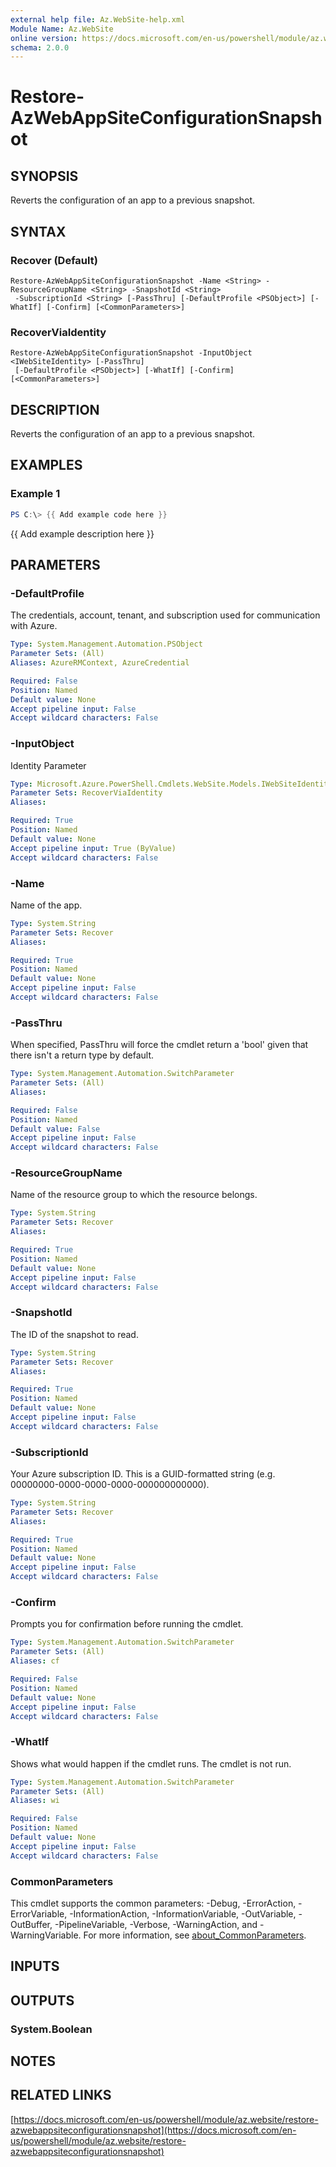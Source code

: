 ```yaml
---
external help file: Az.WebSite-help.xml
Module Name: Az.WebSite
online version: https://docs.microsoft.com/en-us/powershell/module/az.website/restore-azwebappsiteconfigurationsnapshot
schema: 2.0.0
---
```


# Restore-AzWebAppSiteConfigurationSnapshot

## SYNOPSIS
Reverts the configuration of an app to a previous snapshot.

## SYNTAX

### Recover (Default)
```
Restore-AzWebAppSiteConfigurationSnapshot -Name <String> -ResourceGroupName <String> -SnapshotId <String>
 -SubscriptionId <String> [-PassThru] [-DefaultProfile <PSObject>] [-WhatIf] [-Confirm] [<CommonParameters>]
```

### RecoverViaIdentity
```
Restore-AzWebAppSiteConfigurationSnapshot -InputObject <IWebSiteIdentity> [-PassThru]
 [-DefaultProfile <PSObject>] [-WhatIf] [-Confirm] [<CommonParameters>]
```

## DESCRIPTION
Reverts the configuration of an app to a previous snapshot.

## EXAMPLES

### Example 1
```powershell
PS C:\> {{ Add example code here }}
```

{{ Add example description here }}

## PARAMETERS

### -DefaultProfile
The credentials, account, tenant, and subscription used for communication with Azure.

```yaml
Type: System.Management.Automation.PSObject
Parameter Sets: (All)
Aliases: AzureRMContext, AzureCredential

Required: False
Position: Named
Default value: None
Accept pipeline input: False
Accept wildcard characters: False
```

### -InputObject
Identity Parameter

```yaml
Type: Microsoft.Azure.PowerShell.Cmdlets.WebSite.Models.IWebSiteIdentity
Parameter Sets: RecoverViaIdentity
Aliases:

Required: True
Position: Named
Default value: None
Accept pipeline input: True (ByValue)
Accept wildcard characters: False
```

### -Name
Name of the app.

```yaml
Type: System.String
Parameter Sets: Recover
Aliases:

Required: True
Position: Named
Default value: None
Accept pipeline input: False
Accept wildcard characters: False
```

### -PassThru
When specified, PassThru will force the cmdlet return a 'bool' given that there isn't a return type by default.

```yaml
Type: System.Management.Automation.SwitchParameter
Parameter Sets: (All)
Aliases:

Required: False
Position: Named
Default value: False
Accept pipeline input: False
Accept wildcard characters: False
```

### -ResourceGroupName
Name of the resource group to which the resource belongs.

```yaml
Type: System.String
Parameter Sets: Recover
Aliases:

Required: True
Position: Named
Default value: None
Accept pipeline input: False
Accept wildcard characters: False
```

### -SnapshotId
The ID of the snapshot to read.

```yaml
Type: System.String
Parameter Sets: Recover
Aliases:

Required: True
Position: Named
Default value: None
Accept pipeline input: False
Accept wildcard characters: False
```

### -SubscriptionId
Your Azure subscription ID.
This is a GUID-formatted string (e.g.
00000000-0000-0000-0000-000000000000).

```yaml
Type: System.String
Parameter Sets: Recover
Aliases:

Required: True
Position: Named
Default value: None
Accept pipeline input: False
Accept wildcard characters: False
```

### -Confirm
Prompts you for confirmation before running the cmdlet.

```yaml
Type: System.Management.Automation.SwitchParameter
Parameter Sets: (All)
Aliases: cf

Required: False
Position: Named
Default value: None
Accept pipeline input: False
Accept wildcard characters: False
```

### -WhatIf
Shows what would happen if the cmdlet runs.
The cmdlet is not run.

```yaml
Type: System.Management.Automation.SwitchParameter
Parameter Sets: (All)
Aliases: wi

Required: False
Position: Named
Default value: None
Accept pipeline input: False
Accept wildcard characters: False
```

### CommonParameters
This cmdlet supports the common parameters: -Debug, -ErrorAction, -ErrorVariable, -InformationAction, -InformationVariable, -OutVariable, -OutBuffer, -PipelineVariable, -Verbose, -WarningAction, and -WarningVariable. For more information, see [about_CommonParameters](http://go.microsoft.com/fwlink/?LinkID=113216).

## INPUTS

## OUTPUTS

### System.Boolean
## NOTES

## RELATED LINKS

[https://docs.microsoft.com/en-us/powershell/module/az.website/restore-azwebappsiteconfigurationsnapshot](https://docs.microsoft.com/en-us/powershell/module/az.website/restore-azwebappsiteconfigurationsnapshot)

